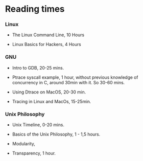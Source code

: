 # Reading times


### Linux

- The Linux Command Line,  10 Hours

- Linux Basics for Hackers, 4 Hours

### GNU

- Intro to GDB, 20-25 mins.

- Ptrace syscall example, 1 hour, without previous knowledge of concurrency in C, around 30min with it. So 30-60 mins.

- Using Dtrace on MacOS, 20-30 min.

- Tracing in Linux and MacOs, 15-25min.


### Unix Philosophy

- Unix Timeline, 0-20 mins.

- Basics of the Unix Philosophy, 1 - 1,5 hours.

- Modularity, 

- Transparency, 1 hour.